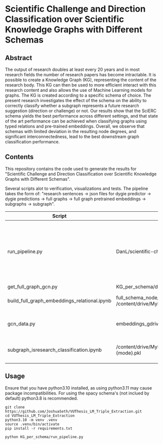 # Scientific Challenge and Direction Classification over Scientific Knowledge Graphs with Different Schemas

## Abstract

The output of research doubles at least every 20 years and in most research fields the number of research papers has become intractable.
It is possible to create a Knowledge Graph (KG), representing the content of the research body.
This KG can then be used to more efficient interact with this research content and also allows the use of Machine Learning models for graphs.
The KG is created according to a specific schema of choice. The present research investigates the effect of the schema on the ability to correctly classify whether a subgraph represents a future research suggestion (direction or challenge) or not.
Our results show that the SciERC schema yields the best performance across different settings, and that state of the art performance can be achieved when classifying graphs using typed relations and pre-trained embeddings. Overall, we observe that schemas with limited deviation in the resulting node degrees, and significant interconnectedness, lead to the best downstream graph classification performance.

## Contents

This repository contains the code used to generate the results for "Scientific Challenge and Direction Classification over Scientific Knowledge Graphs with Different Schemas".

Several scripts alot to verification, visualizations and tests. The pipeline takes the form of: "research sentences -> json files for dygie predictor -> dygie predictions -> full graphs -> full graph pretrained embeddings -> subgraphs -> subgraph".

| Script                                       | Data In                                                                  | Data Out                                                                                    | Process                                                                                                 |
| -------------------------------------------- | ------------------------------------------------------------------------ | ------------------------------------------------------------------------------------------- | ------------------------------------------------------------------------------------------------------- |
| run_pipeline.py                              | DanL/scientific-challenges-and-directions-dataset                        | KG_per_schema/data/predictions                                                              | raw research sentence docs -> research sentences -> json files for dygie predictor -> dygie predictions |
| get_full_graph_gcn.py                        | KG_per_schema/data/predictions                                           | full_schema_node_embeddings                                                                 | full graphs                                                                                             |
| build_full_graph_embeddings_relational.ipynb | full_schema_node_embeddings -> /content/drive/MyDrive/full_graphs/\*.pth | /content/drive/MyDrive/embedded/\*.pth -> embeddings_gdrive/                                | full graph pretrained embeddings                                                                        |
| gcn_data.py                                  | embeddings_gdrive/                                                       | gcn*subgraph_data_filtered/ -> /content/drive/MyDrive/subgraph_datasets/{schema}*{mode}.pkl | pretrained embeddings -> subgraphs                                                                      |
| subgraph_isresearch_classification.ipynb     | /content/drive/MyDrive/subgraph*datasets/{schema}*{mode}.pkl             | -                                                                                           | subgraphs -> is_research classification                                                                 |

## Usage

Ensure that you have python3.10 installed, as using python3.11 may cause package incompatibilities. For using the spacy schema's (not inclued by default) python3.8 is recommended.

```
git clone https://github.com/JoshuaSeth/VUThesis_LM_Triple_Extraction.git
cd VUThesis_LM_Triple_Extraction
python3.10 -m venv .venv
source .venv/bin/activate
pip install -r requirements.txt
```

```
python KG_per_schema/run_pipeline.py
```
